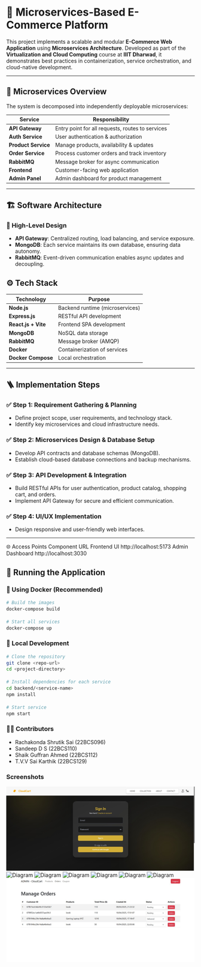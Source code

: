 # 🛒 Microservices-Based E-Commerce Platform

This project implements a scalable and modular **E-Commerce Web Application** using **Microservices Architecture**. Developed as part of the **Virtualization and Cloud Computing** course at **IIIT Dharwad**, it demonstrates best practices in containerization, service orchestration, and cloud-native development.

---

## 🧩 Microservices Overview

The system is decomposed into independently deployable microservices:

| Service           | Responsibility                                    |
|-------------------|--------------------------------------------------|
| **API Gateway**    | Entry point for all requests, routes to services |
| **Auth Service**   | User authentication & authorization              |
| **Product Service**| Manage products, availability & updates          |
| **Order Service**  | Process customer orders and track inventory      |
| **RabbitMQ**       | Message broker for async communication           |
| **Frontend**       | Customer-facing web application                  |
| **Admin Panel**    | Admin dashboard for product management           |

---

## 🏗️ Software Architecture

### 📐 High-Level Design

- **API Gateway**: Centralized routing, load balancing, and service exposure.
- **MongoDB**: Each service maintains its own database, ensuring data autonomy.
- **RabbitMQ**: Event-driven communication enables async updates and decoupling.


## ⚙️ Tech Stack

| Technology          | Purpose                                   |
|---------------------|-------------------------------------------|
| **Node.js**         | Backend runtime (microservices)           |
| **Express.js**      | RESTful API development                   |
| **React.js + Vite** | Frontend SPA development                  |
| **MongoDB**         | NoSQL data storage                        |
| **RabbitMQ**        | Message broker (AMQP)                     |
| **Docker**          | Containerization of services              |
| **Docker Compose**  | Local orchestration                       |

---

## 🪜 Implementation Steps

### ✅ Step 1: Requirement Gathering & Planning
- Define project scope, user requirements, and technology stack.
- Identify key microservices and cloud infrastructure needs.

### ✅ Step 2: Microservices Design & Database Setup
- Develop API contracts and database schemas (MongoDB).
- Establish cloud-based database connections and backup mechanisms.

### ✅ Step 3: API Development & Integration
- Build RESTful APIs for user authentication, product catalog, shopping cart, and orders.
- Implement API Gateway for secure and efficient communication.

### ✅ Step 4: UI/UX Implementation
- Design responsive and user-friendly web interfaces.

---
🌐 Access Points
Component         URL
Frontend UI       http://localhost:5173
Admin Dashboard	http://localhost:3030

## 🚀 Running the Application

### 🐳 Using Docker (Recommended)

```bash
# Build the images
docker-compose build

# Start all services
docker-compose up
```

### 🧪 Local Development 
```bash
# Clone the repository
git clone <repo-url>
cd <project-directory>

# Install dependencies for each service
cd backend/<service-name>
npm install

# Start service
npm start
```
### 👨‍💻 Contributors

- Rachakonda Shrutik Sai (22BCS096)  
- Sandeep D S (22BCS110)  
- Shaik Guffran Ahmed (22BCS112)  
- T.V.V Sai Karthik (22BCS129)

### Screenshots

![Diagram](./frontend/src/assets/login.jpg)
![Diagram](./frontend/src/assets/home.jpg)
![Diagram](./frontend/src/assets/collection.jpg)
![Diagram](./frontend/src/assets/cart.jpg)
![Diagram](./frontend/src/assets/delivery.jpg)
![Diagram](./frontend/src/assets/orders.jpg)
![Diagram](./frontend/src/assets/product%20management.jpg)
![Diagram](./frontend/src/assets/order%20management.jpg)
